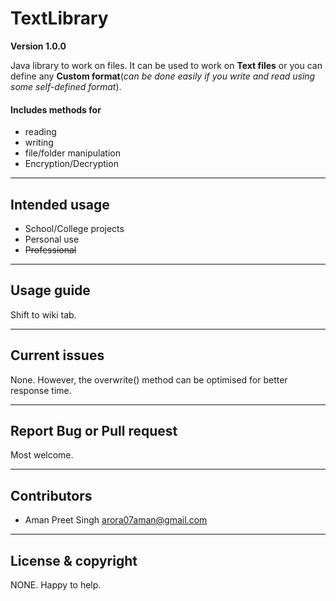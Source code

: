 # TextLibrary
**Version 1.0.0**

Java library to work on files. It can be used to work on **Text files** or you can define any **Custom format**(*can be done easily if you write and read using some self-defined format*).

#### Includes methods for
+ reading
+ writing
+ file/folder manipulation
+ Encryption/Decryption

---

## Intended usage
+ School/College projects
+ Personal use
+ ~~Professional~~

---

## Usage guide
Shift to wiki tab.

---

## Current issues
None. However, the overwrite() method can be optimised for better response time.

---

## Report Bug or Pull request
Most welcome.

---

## Contributors

+ Aman Preet Singh <arora07aman@gmail.com>

---

## License & copyright
NONE. Happy to help.

